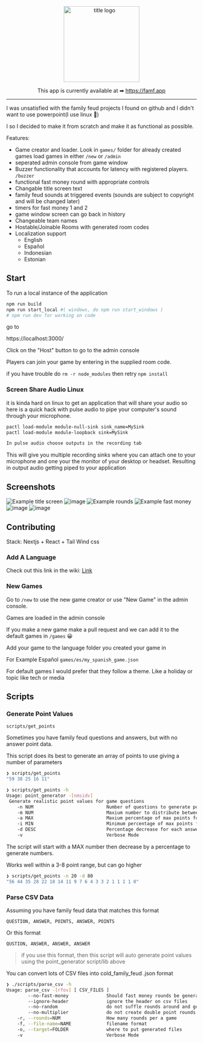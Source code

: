<div align="center">
<img src="./public/title.png" alt="title logo" width="200"/>
  
This app is currently available at ➡ https://famf.app

</div>

---

I was unsatisfied with the family feud projects
I found on github and I didn't want to use powerpoint(I use linux 🐧)

I so I decided to make it from scratch and make it as functional as possible.

Features:

- Game creator and loader. Look in `games/` folder for already created games
  load games in either `/new` or `/admin`
- seperated admin console from game window
- Buzzer functionality that accounts for latency with registered players. `/buzzer`
- functional fast money round with appropriate controls
- Changable title screen text
- family feud sounds at triggered events
  (sounds are subject to copyright and will be changed later)
- timers for fast money 1 and 2
- game window screen can go back in history
- Changeable team names
- Hostable/Joinable Rooms with generated room codes
- Localization support
  - English
  - Español
  - Indonesian
  - Estonian

## Start

To run a local instance of the application

```sh
npm run build
npm run start_local #( windows, do npm run start_windows )
# npm run dev for working on code
```

go to

https://localhost:3000/

Click on the "Host" button to go to the admin console

Players can join your game by entering in the supplied room code.

if you have trouble do `rm -r node_modules` then retry `npm install`

### Screen Share Audio Linux

it is kinda hard on linux to get an application that will share your audio so here is a quick hack
with pulse audio to pipe your computer's sound through your microphone.

```sh
pactl load-module module-null-sink sink_name=MySink
pactl load-module module-loopback sink=MySink

In pulse audio choose outputs in the recording tab

```

This will give you multiple recording sinks where you can attach one to your microphone and
one your the monitor of your desktop or headset. Resulting in output audio getting piped to your application

## Screenshots

![Example title screen](doc/example_title.png)
![image](https://user-images.githubusercontent.com/36175703/121817731-5589ce80-cc40-11eb-97d5-e5abcc7107ee.png)
![Example rounds](doc/example_rounds.png)
![Example fast money ](doc/example_fast_money.png)
![image](https://user-images.githubusercontent.com/36175703/121817749-70f4d980-cc40-11eb-9142-7e48ec7814a0.png)
![image](https://user-images.githubusercontent.com/36175703/114311740-2c688880-9aad-11eb-8c68-acc1a687fd1e.png)

## Contributing

Stack: Nextjs + React + Tail Wind css

### Add A Language

Check out this link in the wiki: [Link](https://github.com/joshzcold/Cold-Family-Feud/wiki/Add-A-New-Language)

### New Games

Go to `/new` to use the new game creator or use "New Game" in the admin console.

Games are loaded in the admin console

If you make a new game make a pull request
and we can add it to the default games in `/games` 😀

Add your game to the language folder you created your game in

For Example Español `games/es/my_spanish_game.json`

For default games I would prefer that they follow a theme.
Like a holiday or topic like tech or media

## Scripts

### Generate Point Values

`scripts/get_points`

Sometimes you have family feud questions and answers, but with no answer point data.

This script does its best to generate an array of points to use giving a number of parameters

```sh
❯ scripts/get_points
"59 38 25 16 11"

❯ scripts/get_points -h
Usage: point_generator -[nmsidv]
 Generate realistic point values for game questions
    -n NUM                           Number of questions to generate points for. Defaults to 5
    -m NUM                           Maxium number to distribute between questions. Defaults to 100
    -a MAX                           Maxium percentage of max points for top answer. Defaults to 60% of max number
    -i MIN                           Minimum percentage of max points for top answer. Defaults to 10% of max number
    -d DESC                          Percentage decrease for each answer after top. Defaults to 66
    -v                               Verbose Mode
```

The script will start with a MAX number then decrease by a percentage to generate numbers.

Works well within a 3-8 point range, but can go higher

```sh
❯ scripts/get_points -n 20 -d 80
"56 44 35 28 22 18 14 11 9 7 6 4 3 3 2 1 1 1 1 0"
```

### Parse CSV Data

Assuming you have family feud data that matches this format

```csv
QUESTION, ANSWER, POINTS, ANSWER, POINTS
```

Or this format

```csv
QUSTION, ANSWER, ANSWER, ANSWER
```

> if you use this format, then this script will auto generate point values
> using the point_generator script/lib above

You can convert lots of CSV files into cold_family_feud .json format

```sh
❯ ./scripts/parse_csv -h
Usage: parse_csv -[rfov] [ CSV_FILES ]
        --no-fast-money              Should fast money rounds be generated
        --ignore-header              ignore the header on csv files
        --no-random                  do not suffle rounds around and go in order of reading files
        --no-multiplier              do not create double point rounds half way through the game
    -r, --rounds=NUM                 How many rounds per a game
    -f, --file-name=NAME             filename format
    -o, --target=FOLDER              where to put generated files
    -v                               Verbose Mode
```
